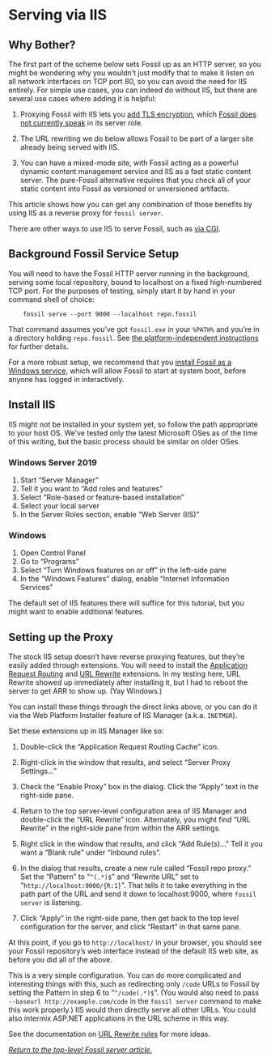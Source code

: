 # Serving via IIS

## Why Bother?

The first part of the scheme below sets Fossil up as an HTTP server, so
you might be wondering why you wouldn’t just modify that to make it
listen on all network interfaces on TCP port 80, so you can avoid the
need for IIS entirely. For simple use cases, you can indeed do without
IIS, but there are several use cases where adding it is helpful:

1.  Proxying Fossil with IIS lets you [add TLS encryption][tls], which
    [Fossil does not currently speak](../../ssl.wiki) in its server role.

2.  The URL rewriting we do below allows Fossil to be part of a larger
    site already being served with IIS.

3.  You can have a mixed-mode site, with Fossil acting as a powerful
    dynamic content management service and IIS as a fast static content
    server.  The pure-Fossil alternative requires that you check all of
    your static content into Fossil as versioned or unversioned
    artifacts.

This article shows how you can get any combination of those benefits by
using IIS as a reverse proxy for `fossil server`.

There are other ways to use IIS to serve Fossil, such as [via
CGI](./cgi.md).


## Background Fossil Service Setup

You will need to have the Fossil HTTP server running in the background,
serving some local repository, bound to localhost on a fixed
high-numbered TCP port. For the purposes of testing, simply start it by
hand in your command shell of choice:

        fossil serve --port 9000 --localhost repo.fossil

That command assumes you’ve got `fossil.exe` in your `%PATH%` and you’re
in a directory holding `repo.fossil`. See [the platform-independent
instructions](../any/none.md) for further details.

For a more robust setup, we recommend that you [install Fossil as a
Windows service](./service.md), which will allow Fossil to start at
system boot, before anyone has logged in interactively.


## <a id="install"></a>Install IIS

IIS might not be installed in your system yet, so follow the path
appropriate to your host OS.  We’ve tested only the latest Microsoft
OSes as of the time of this writing, but the basic process should be
similar on older OSes.


### Windows Server 2019

1.  Start “Server Manager”
2.  Tell it you want to “Add roles and features”
3.  Select “Role-based or feature-based installation”
4.  Select your local server
5.  In the Server Roles section, enable “Web Server (IIS)”

### Windows 

1.  Open Control Panel
2.  Go to “Programs”
3.  Select “Turn Windows features on or off” in the left-side pane
4.  In the “Windows Features” dialog, enable “Internet Information
    Services”

The default set of IIS features there will suffice for this tutorial,
but you might want to enable additional features.


## Setting up the Proxy

The stock IIS setup doesn’t have reverse proxying features, but they’re
easily added through extensions. You will need to install the
[Application Request Routing][arr] and [URL Rewrite][ure] extensions. In
my testing here, URL Rewrite showed up immediately after installing it,
but I had to reboot the server to get ARR to show up. (Yay Windows.)

You can install these things through the direct links above, or you can
do it via the Web Platform Installer feature of IIS Manager (a.k.a.
`INETMGR`).

Set these extensions up in IIS Manager like so:

1.  Double-click the “Application Request Routing Cache” icon.

2.  Right-click in the window that results, and select “Server Proxy
    Settings...”

3.  Check the “Enable Proxy” box in the dialog. Click the “Apply” text
    in the right-side pane.

4.  Return to the top server-level configuration area of IIS Manager and
    double-click the “URL Rewrite” icon. Alternately, you might find
    “URL Rewrite” in the right-side pane from within the ARR settings.

5.  Right click in the window that results, and click “Add Rule(s)...”
    Tell it you want a “Blank rule” under “Inbound rules”.

6.  In the dialog that results, create a new rule called “Fossil repo
    proxy.” Set the “Pattern” to “`^(.*)$`” and “Rewrite URL” set to
    “`http://localhost:9000/{R:1}`”. That tells it to take everything in
    the path part of the URL and send it down to localhost:9000, where
    `fossil server` is listening.

7.  Click “Apply” in the right-side pane, then get back to the top level
    configuration for the server, and click “Restart” in that same pane.

At this point, if you go to `http://localhost/` in your browser, you
should see your Fossil repository’s web interface instead of the default
IIS web site, as before you did all of the above.

This is a very simple configuration. You can do more complicated and
interesting things with this, such as redirecting only `/code` URLs to
Fossil by setting the Pattern in step 6 to “`^/code(.*)$`”. (You would
also need to pass `--baseurl http://example.com/code` in the `fossil
server` command to make this work properly.) IIS would then directly
serve all other URLs. You could also intermix ASP.NET applications in
the URL scheme in this way.

See the documentation on [URL Rewrite rules][urr] for more ideas.

*[Return to the top-level Fossil server article.](../)*


[arr]: https://www.iis.net/downloads/microsoft/application-request-routing
[tls]: https://docs.microsoft.com/en-us/iis/manage/configuring-security/understanding-iis-url-authorization
[ure]: https://www.iis.net/downloads/microsoft/url-rewrite
[urr]: https://docs.microsoft.com/en-us/iis/extensions/url-rewrite-module/creating-rewrite-rules-for-the-url-rewrite-module
